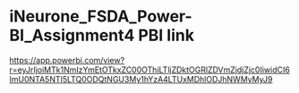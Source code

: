 # iNeurone_FSDA_Power-BI_Assignment4 PBI link
https://app.powerbi.com/view?r=eyJrIjoiMTk1NmIzYmEtOTkxZC00OThiLTljZDktOGRlZDVmZjdjZjc0IiwidCI6ImU0NTA5NTI5LTQ0ODQtNGU3My1hYzA4LTUxMDhlODJhNWMyMyJ9
